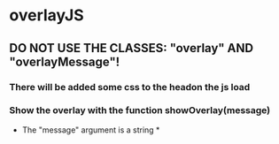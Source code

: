 # overlayJS

## DO NOT USE THE CLASSES: "overlay" AND "overlayMessage"!

### There will be added some css to the headon the js load
### Show the overlay with the function showOverlay(message)
* The "message" argument is a string *
